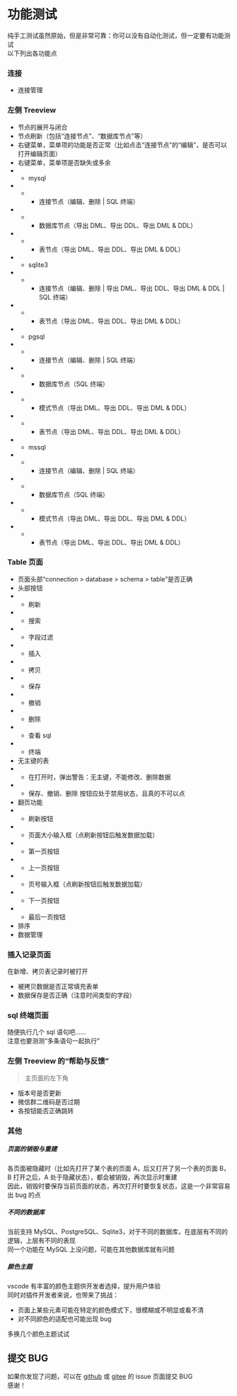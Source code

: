 # 功能测试
纯手工测试虽然原始，但是非常可靠：你可以没有自动化测试，但一定要有功能测试  
以下列出各功能点

### 连接
+ 连接管理

### 左侧 Treeview
+ 节点的展开与闭合
+ 节点刷新（包括“连接节点”、“数据库节点”等）
+ 右键菜单，菜单项的功能是否正常（比如点击“连接节点”的“编辑”，是否可以打开编辑页面）
+ 右键菜单，菜单项是否缺失或多余
+ + mysql
+ + + 连接节点（编辑、删除 | SQL 终端）
+ + + 数据库节点（导出 DML、导出 DDL、导出 DML & DDL）
+ + + 表节点（导出 DML、导出 DDL、导出 DML & DDL）
+ + sqlite3
+ + + 连接节点（编辑、删除 | 导出 DML、导出 DDL、导出 DML & DDL | SQL 终端）
+ + + 表节点（导出 DML、导出 DDL、导出 DML & DDL）
+ + pgsql
+ + + 连接节点（编辑、删除 | SQL 终端）
+ + + 数据库节点（SQL 终端）
+ + + 模式节点（导出 DML、导出 DDL、导出 DML & DDL）
+ + + 表节点（导出 DML、导出 DDL、导出 DML & DDL）
+ + mssql
+ + + 连接节点（编辑、删除 | SQL 终端）
+ + + 数据库节点（SQL 终端）
+ + + 模式节点（导出 DML、导出 DDL、导出 DML & DDL）
+ + + 表节点（导出 DML、导出 DDL、导出 DML & DDL）

### Table 页面
+ 页面头部“connection > database > schema > table”是否正确
+ 头部按钮
+ + 刷新
+ + 搜索
+ + 字段过滤
+ + 插入
+ + 拷贝
+ + 保存
+ + 撤销
+ + 删除
+ + 查看 sql
+ + 终端
+ 无主键的表
+ + 在打开时，弹出警告：无主键，不能修改、删除数据
+ + 保存、撤销、删除 按钮应处于禁用状态，且真的不可以点
+ 翻页功能
+ + 刷新按钮
+ + 页面大小输入框（点刷新按钮后触发数据加载）
+ + 第一页按钮
+ + 上一页按钮
+ + 页号输入框（点刷新按钮后触发数据加载）
+ + 下一页按钮
+ + 最后一页按钮
+ 排序
+ 数据管理

### 插入记录页面
在新增、拷贝表记录时被打开
+ 被拷贝数据是否正常填充表单
+ 数据保存是否正确（注意时间类型的字段）

### sql 终端页面
随便执行几个 sql 语句吧……  
注意也要测测“多条语句一起执行”

### 左侧 Treeview 的“帮助与反馈”
> 主页面的左下角

+ 版本号是否更新
+ 微信群二维码是否过期
+ 各按钮能否正确跳转

### 其他
##### 页面的销毁与重建
各页面被隐藏时（比如先打开了某个表的页面 A，后又打开了另一个表的页面 B，B 打开之后，A 处于隐藏状态），都会被销毁，再次显示时重建  
因此，销毁时要保存当前页面的状态，再次打开时要恢复状态，这是一个非常容易出 bug 的点  

##### 不同的数据库
当前支持 MySQL、PostgreSQL、Sqlite3，对于不同的数据库，在底层有不同的逻辑，上层有不同的表现  
同一个功能在 MySQL 上没问题，可能在其他数据库就有问题

##### 颜色主题
vscode 有丰富的颜色主题供开发者选择，提升用户体验  
同时对插件开发者来说，也带来了挑战：
+ 页面上某些元素可能在特定的颜色模式下，很模糊或不明显或看不清
+ 对不同颜色的适配也可能出现 bug

多换几个颜色主题试试

## 提交 BUG
如果你发现了问题，可以在 [github](https://github.com/ppz-pro/ppz.vscode/issues) 或 [gitee](https://gitee.com/ppz-pro/ppz.vscode/issues) 的 issue 页面提交 BUG  
感谢！